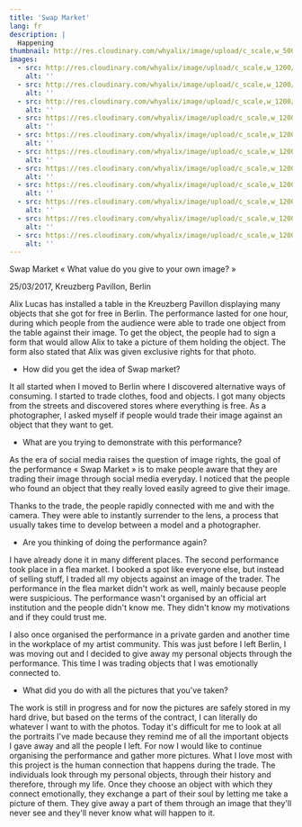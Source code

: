 ```yaml
---
title: 'Swap Market'
lang: fr
description: |
  Happening
thumbnail: http://res.cloudinary.com/whyalix/image/upload/c_scale,w_500/v1510518714/alixlucas/swap-market/DSC05150.jpg
images:
  - src: http://res.cloudinary.com/whyalix/image/upload/c_scale,w_1200/v1510518716/alixlucas/swap-market/human-symphony.jpg
    alt: ''
  - src: http://res.cloudinary.com/whyalix/image/upload/c_scale,w_1200/v1510518898/alixlucas/swap-market/DSC05197.jpg
    alt: ''
  - src: http://res.cloudinary.com/whyalix/image/upload/c_scale,w_1200/v1510518714/alixlucas/swap-market/DSC05150.jpg
    alt: ''
  - src: https://res.cloudinary.com/whyalix/image/upload/c_scale,w_1200/v1543898539/alixlucas/swap-market/swap-market-01.jpg
    alt: ''
  - src: https://res.cloudinary.com/whyalix/image/upload/c_scale,w_1200/v1543898539/alixlucas/swap-market/swap-market-02.jpg
    alt: ''
  - src: https://res.cloudinary.com/whyalix/image/upload/c_scale,w_1200/v1543898539/alixlucas/swap-market/swap-market-03.jpg
    alt: ''
  - src: https://res.cloudinary.com/whyalix/image/upload/c_scale,w_1200/v1543898539/alixlucas/swap-market/swap-market-04.jpg
    alt: ''
  - src: https://res.cloudinary.com/whyalix/image/upload/c_scale,w_1200/v1543898539/alixlucas/swap-market/swap-market-05.jpg
    alt: ''
  - src: https://res.cloudinary.com/whyalix/image/upload/c_scale,w_1200/v1543898539/alixlucas/swap-market/swap-market-06.jpg
    alt: ''
  - src: https://res.cloudinary.com/whyalix/image/upload/c_scale,w_1200/v1543898539/alixlucas/swap-market/swap-market-07.jpg
    alt: ''
  - src: https://res.cloudinary.com/whyalix/image/upload/c_scale,w_1200/v1543898539/alixlucas/swap-market/swap-market-08.jpg
    alt: ''
---
```


Swap Market « What value do you give to your own image? »

25/03/2017, Kreuzberg Pavillon, Berlin

Alix Lucas has installed a table in the Kreuzberg Pavillon displaying many objects that she got for free in Berlin. The performance lasted for one hour, during which people from the audience were able to trade one object from the table against their image. To get the object, the people had to sign a form that would allow Alix to take a picture of them holding the object. The form also stated that Alix was given exclusive rights for that photo.

- How did you get the idea of Swap market?

It all started when I moved to Berlin where I discovered alternative ways of consuming. I started to trade clothes, food and objects. I got many objects from the streets and discovered stores where everything is free. As a photographer, I asked myself if people would trade their image against an object that they want to get.

- What are you trying to demonstrate with this performance?

As the era of social media raises the question of image rights, the goal of the performance « Swap Market » is to make people aware that they are trading their image through social media everyday. I noticed that the people who found an object that they really loved easily agreed to give their image.

Thanks to the trade, the people rapidly connected with me and with the camera. They were able to instantly surrender to the lens, a process that usually takes time to develop between a model and a photographer.

- Are you thinking of doing the performance again?

I have already done it in many different places. The second performance took place in a flea market. I booked a spot like everyone else, but instead of selling stuff, I traded all my objects against an image of the trader. The performance in the flea market didn't work as well, mainly because people were suspicious. The performance wasn't organised by an official art institution and the people didn't know me. They didn't know my motivations and if they could trust me.

I also once organised the performance in a private garden and another time in the workplace of my artist community. This was just before I left Berlin, I was moving out and I decided to give away my personal objects through the performance. This time I was trading objects that I was emotionally connected to.

- What did you do with all the pictures that you've taken?

The work is still in progress and for now the pictures are safely stored in my hard drive, but based on the terms of the contract, I can literally do whatever I want to with the photos. Today it's difficult for me to look at all the portraits I've made because they remind me of all the important objects I gave away and all the people I left. For now I would like to continue organising the performance and gather more pictures. What I love most with this project is the human connection that happens during the trade. The individuals look through my personal objects, through their history and therefore, through my life. Once they choose an object with which they connect emotionally, they exchange a part of their soul by letting me take a picture of them. They give away a part of them through an image that they'll never see and they'll never know what will happen to it.
